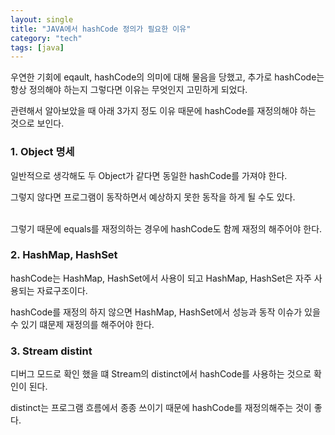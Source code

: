 ```yaml
---
layout: single
title: "JAVA에서 hashCode 정의가 필요한 이유"
category: "tech"
tags: [java]
---
```


우연한 기회에 eqault, hashCode의 의미에 대해 물음을 당했고,
추가로 hashCode는 항상 정의해야 하는지 그렇다면 이유는 무엇인지 고민하게 되었다.

관련해서 알아보았을 때 아래 3가지 정도 이유 때문에 hashCode를 재정의해야 하는 것으로 보인다.

### 1. Object 명세

일반적으로 생각해도 두 Object가 같다면 동일한 hashCode를 가져야 한다.

그렇지 않다면 프로그램이 동작하면서 예상하지 못한 동작을 하게 될 수도 있다.

<br/>
그렇기 때문에 equals를 재정의하는 경우에 hashCode도 함께 재정의 해주어야 한다.

### 2. HashMap, HashSet

hashCode는 HashMap, HashSet에서 사용이 되고 HashMap, HashSet은 자주 사용되는 자료구조이다.

hashCode를 재정의 하지 않으면 HashMap, HashSet에서 성능과 동작 이슈가 있을 수 있기 떄문제 재정의를 해주어야 한다.

### 3. Stream distint

디버그 모드로 확인 했을 떄 Stream의 distinct에서 hashCode를 사용하는 것으로 확인이 된다.

distinct는 프로그램 흐름에서 종종 쓰이기 때문에 hashCode를 재정의해주는 것이 좋다.
